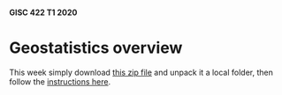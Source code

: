 #### GISC 422 T1 2020
# Geostatistics overview
This week simply download [this zip file](geostatistics.zip?raw=true) and unpack it a local folder, then follow the [instructions here](geostatistics.md).
